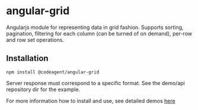 # angular-grid

Angularjs module for representing data in grid fashion.
Supports sorting, pagination, filtering for each column (can be turned of on demand), 
per-row and row set operations.


## Installation
```
npm install @codeagent/angular-grid
```
Server response must correspond to a specific format.
See the demo/api repository dir for the example.

For more information how to install and use, see detailed demos [here](http://188.120.239.91/grid/demo/)
